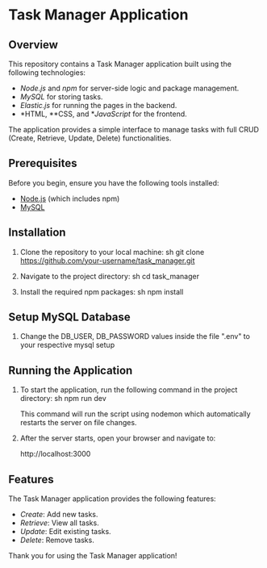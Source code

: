 # Task Manager Application

## Overview

This repository contains a Task Manager application built using the following technologies:
- *Node.js* and *npm* for server-side logic and package management.
- *MySQL* for storing tasks.
- *Elastic.js* for running the pages in the backend.
- *HTML, **CSS, and **JavaScript* for the frontend.

The application provides a simple interface to manage tasks with full CRUD (Create, Retrieve, Update, Delete) functionalities.

## Prerequisites

Before you begin, ensure you have the following tools installed:

- [Node.js](https://nodejs.org/) (which includes npm)
- [MySQL](https://www.mysql.com/)

## Installation

1. Clone the repository to your local machine:
    sh
    git clone https://github.com/your-username/task_manager.git
    
2. Navigate to the project directory:
    sh
    cd task_manager
    
3. Install the required npm packages:
    sh
    npm install
    

## Setup MySQL Database

1. Change the DB_USER, DB_PASSWORD values inside the file ".env" to your respective mysql setup

## Running the Application

1. To start the application, run the following command in the project directory:
    sh
    npm run dev
    
   This command will run the script using nodemon which automatically restarts the server on file changes.

2. After the server starts, open your browser and navigate to:
    
    http://localhost:3000
    

## Features

The Task Manager application provides the following features:
- *Create*: Add new tasks.
- *Retrieve*: View all tasks.
- *Update*: Edit existing tasks.
- *Delete*: Remove tasks.


Thank you for using the Task Manager application!
